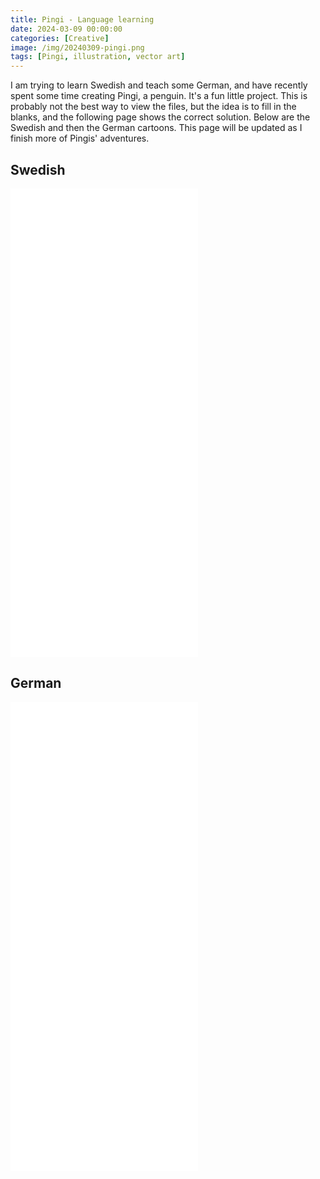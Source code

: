 ```yaml
---
title: Pingi - Language learning
date: 2024-03-09 00:00:00
categories: [Creative]
image: /img/20240309-pingi.png
tags: [Pingi, illustration, vector art]
---
```


I am trying to learn Swedish and teach some German, and have recently spent some time creating Pingi, a penguin. It's a fun little project. This is probably not the best way to view the files, but the idea is to fill in the blanks, and the following page shows the correct solution. Below are the Swedish and then the German cartoons. This page will be updated as I finish more of Pingis' adventures.

## Swedish
<object data="/img/20240309-Pingi-Swedish-Backflip.pdf" width="360px" height="640px">
    <embed src="/img/20240309-Pingi-Swedish-Backflip.pdf">
    </embed>
</object>
<object data="/img/20240315-Pingi-Swedish-Algae.pdf" width="360px" height="640px">
    <embed src="/img/20240315-Pingi-Swedish-Algae.pdf">
    </embed>
</object>

<object data="/img/20240315-Pingi-Swedish-Bowling.pdf" width="360px" height="640px">
    <embed src="/img/20240315-Pingi-Swedish-Algae.pdf">
    </embed>
</object>
<object data="/img/20240317-Pingi-Swedish-Accountant.pdf" width="360px" height="640px">
    <embed src="/img/20240317-Pingi-Swedish-Accountant.pdf">
    </embed>
</object>

<object data="/img/20240322-Pingi-Swedish-Pingiair.pdf" width="360px" height="640px">
    <embed src="/img/20240322-Pingi-Swedish-Pingiair.pdf">
    </embed>
</object>

## German
<object data="/img/20240309-Pingi-German-Backflip.pdf" width="360px" height="640px">
    <embed src="/img/20240309-Pingi-German-Backflip.pdf">
    </embed>
</object>
<object data="/img/20240315-Pingi-German-Algae.pdf" width="360px" height="640px">
    <embed src="/img/20240315-Pingi-German-Algae.pdf">
    </embed>
</object>

<object data="/img/20240315-Pingi-German-Bowling.pdf" width="360px" height="640px">
    <embed src="/img/20240315-Pingi-German-Bowling.pdf">
    </embed>
</object>
<object data="/img/20240317-Pingi-German-Accountant.pdf" width="360px" height="640px">
    <embed src="/img/20240317-Pingi-German-Accountant.pdf">
    </embed>
</object>

<object data="/img/20240322-Pingi-German-Pingiar.pdf" width="360px" height="640px">
    <embed src="/img/20240322-Pingi-German-Pingiair.pdf">
    </embed>
</object>